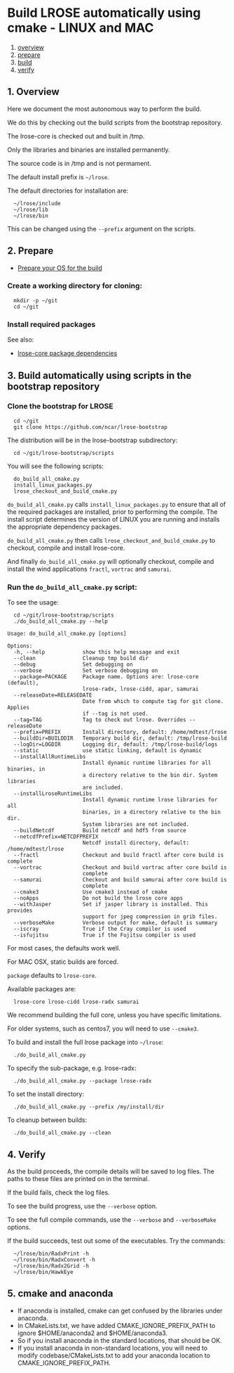 # Build LROSE automatically using cmake - LINUX and MAC

1. [overview](#overview)
2. [prepare](#prepare)
3. [build](#build)
4. [verify](#verify)

<a name="overview"/>

## 1. Overview

Here we document the most autonomous way to perform the build.

We do this by checking out the build scripts from the bootstrap repository.

The lrose-core is checked out and built in /tmp.

Only the libraries and binaries are installed permanently.

The source code is in /tmp and is not permament.

The default install prefix is ```~/lrose```.

The default directories for installation are:

```
  ~/lrose/include
  ~/lrose/lib
  ~/lrose/bin
```

This can be changed using the ```--prefix``` argument on the scripts.

<a name="prepare"/>

## 2. Prepare

* [Prepare your OS for the build](./prepare_for_build.md)

### Create a working directory for cloning:

```
  mkdir -p ~/git
  cd ~/git
```

### Install required packages

See also:

* [lrose-core package dependencies](./lrose_package_dependencies.md)

<a name="build"/>

## 3. Build automatically using scripts in the bootstrap repository

### Clone the bootstrap for LROSE

```
  cd ~/git
  git clone https://github.com/ncar/lrose-bootstrap
```

The distribution will be in the lrose-bootstrap subdirectory:

```
  cd ~/git/lrose-bootstrap/scripts
```

You will see the following scripts:

```
  do_build_all_cmake.py
  install_linux_packages.py
  lrose_checkout_and_build_cmake.py
```

```do_build_all_cmake.py``` calls ```install_linux_packages.py``` to ensure that all of the required packages are installed, prior to performing the compile. The install script determines the version of LINUX you are running and installs the appropriate dependency packages.

```do_build_all_cmake.py``` then calls ```lrose_checkout_and_build_cmake.py``` to checkout, compile and install lrose-core.

And finally ```do_build_all_cmake.py``` will optionally checkout, compile and install the wind applications ```fractl```, ```vortrac``` and ```samurai```.

### Run the ```do_build_all_cmake.py``` script:

To see the usage:

```
  cd ~/git/lrose-bootstrap/scripts
  ./do_build_all_cmake.py --help
```

```
Usage: do_build_all_cmake.py [options]

Options:
  -h, --help            show this help message and exit
  --clean               Cleanup tmp build dir
  --debug               Set debugging on
  --verbose             Set verbose debugging on
  --package=PACKAGE     Package name. Options are: lrose-core (default),
                        lrose-radx, lrose-cidd, apar, samurai
  --releaseDate=RELEASEDATE
                        Date from which to compute tag for git clone. Applies
                        if --tag is not used.
  --tag=TAG             Tag to check out lrose. Overrides --releaseDate
  --prefix=PREFIX       Install directory, default: /home/mdtest/lrose
  --buildDir=BUILDDIR   Temporary build dir, default: /tmp/lrose-build
  --logDir=LOGDIR       Logging dir, default: /tmp/lrose-build/logs
  --static              use static linking, default is dynamic
  --installAllRuntimeLibs
                        Install dynamic runtime libraries for all binaries, in
                        a directory relative to the bin dir. System libraries
                        are included.
  --installLroseRuntimeLibs
                        Install dynamic runtime lrose libraries for all
                        binaries, in a directory relative to the bin dir.
                        System libraries are not included.
  --buildNetcdf         Build netcdf and hdf5 from source
  --netcdfPrefix=NETCDFPREFIX
                        Netcdf install directory, default: /home/mdtest/lrose
  --fractl              Checkout and build fractl after core build is complete
  --vortrac             Checkout and build vortrac after core build is
                        complete
  --samurai             Checkout and build samurai after core build is
                        complete
  --cmake3              Use cmake3 instead of cmake
  --noApps              Do not build the lrose core apps
  --withJasper          Set if jasper library is installed. This provides
                        support for jpeg compression in grib files.
  --verboseMake         Verbose output for make, default is summary
  --iscray              True if the Cray compiler is used
  --isfujitsu           True if the Fujitsu compiler is used
```

For most cases, the defaults work well.

For MAC OSX, static builds are forced.

`package` defaults to `lrose-core`.

Available packages are:

```
  lrose-core lrose-cidd lrose-radx samurai
```

We recommend building the full core, unless you have specific limitations.

For older systems, such as centos7, you will need to use ```--cmake3```.

To build and install the full lrose package into ```~/lrose```:

```
  ./do_build_all_cmake.py
```

To specify the sub-package, e.g. lrose-radx:

```
  ./do_build_all_cmake.py --package lrose-radx
```

To set the install directory:

```
  ./do_build_all_cmake.py --prefix /my/install/dir
```

To cleanup between builds:

```
  ./do_build_all_cmake.py --clean
```

<a name="build-using-script"/>

<a name="verify"/>

## 4. Verify

As the build proceeds, the compile details will be saved to log files. The paths to these files are printed on in the terminal.

If the build fails, check the log files.

To see the build progress, use the ```--verbose``` option.

To see the full compile commands, use the ```--verbose``` and ```--verboseMake``` options.

If the build succeeds, test out some of the executables. Try the commands:

```
  ~/lrose/bin/RadxPrint -h
  ~/lrose/bin/RadxConvert -h
  ~/lrose/bin/Radx2Grid -h
  ~/lrose/bin/HawkEye
```

## 5. cmake and anaconda

* If anaconda is installed, cmake can get confused by the libraries under anaconda.
* In CMakeLists.txt, we have added CMAKE_IGNORE_PREFIX_PATH to ignore $HOME/anaconda2 and $HOME/anaconda3.
* So if you install anaconda in the standard locations, that should be OK.
* If you install anaconda in non-standard locations, you will need to modify codebase/CMakeLists.txt to add your anaconda location to CMAKE_IGNORE_PREFIX_PATH.

